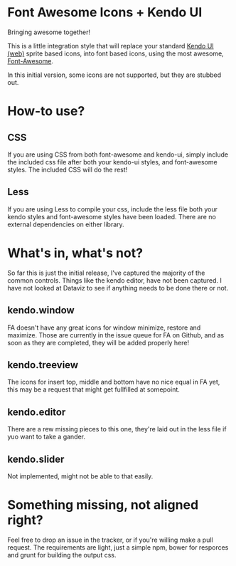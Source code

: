 Font Awesome Icons + Kendo UI
===

Bringing awesome together!


This is a little integration style that will replace your standard [Kendo UI (web)](http://www.kendoui.com/) sprite based icons, into font based icons, using the most awesome, [Font-Awesome](http://fontawesome.io/).

In this initial version, some icons are not supported, but they are stubbed out.  


How-to use?
====

CSS
----
If you are using CSS from both font-awesome and kendo-ui, simply include the included css file after both your kendo-ui styles, and font-awesome styles.  The included CSS will do the rest!

Less
----
If you are using Less to compile your css, include the less file both your kendo styles and font-awesome styles have been loaded.  There are no external dependencies on either library.


What's in, what's not?
====
So far this is just the initial release, I've captured the majority of the common controls.  Things like the kendo editor, have not been captured.  I have not looked at Dataviz to see if anything needs to be done there or not.


kendo.window
----
FA doesn't have any great icons for window minimize, restore and maximize.  Those are currently in the issue queue for FA on Github, and as soon as they are completed, they will be added properly here!


kendo.treeview
----
The icons for insert top, middle and bottom have no nice equal in FA yet, this may be a request that might get fullfilled at somepoint.


kendo.editor
----
There are a rew missing pieces to this one, they're laid out in the less file if yuo want to take a gander.


kendo.slider
----
Not implemented, might not be able to that easily.


Something missing, not aligned right?
===
Feel free to drop an issue in the tracker, or if you're willing make a pull request.  The requirements are light, just a simple npm, bower for resporces and grunt for building the output css.
